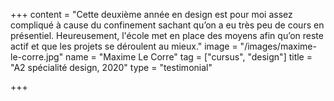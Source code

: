 +++
content = "Cette deuxième année en design est pour moi assez compliqué à cause du confinement sachant qu’on a eu très peu de cours en présentiel. Heureusement, l'école met en place des moyens afin qu’on reste actif et que les projets se déroulent au mieux."
image = "/images/maxime-le-corre.jpg"
name = "Maxime Le Corre"
tag = ["cursus", "design"]
title = "A2 spécialité design, 2020"
type = "testimonial"

+++
